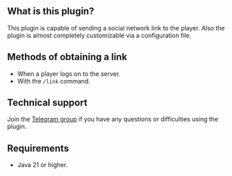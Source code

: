 ## What is this plugin?
This plugin is capable of sending a social network link to the player. Also the plugin is almost completely customizable via a configuration file.
## Methods of obtaining a link
- When a player logs on to the server.
- With the ``/link`` command.
## Technical support
Join the [Telegram group](https://t.me/+lycdUYNzLLQ5OGMy) if you have any questions or difficulties using the plugin.
## Requirements
- Java 21 or higher.


